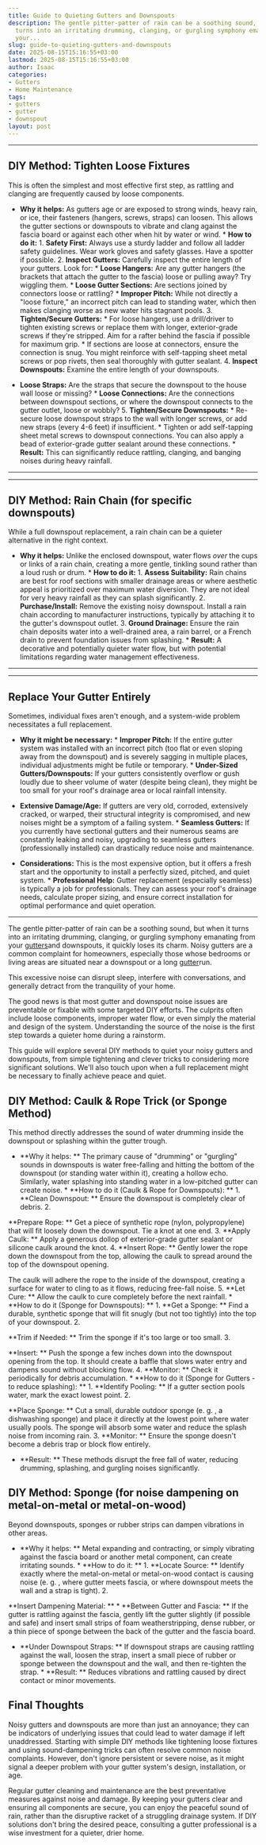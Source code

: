 ```yaml
---
title: Guide to Quieting Gutters and Downspouts
description: The gentle pitter-patter of rain can be a soothing sound, but when it
  turns into an irritating drumming, clanging, or gurgling symphony emanating from
  your...
slug: guide-to-quieting-gutters-and-downspouts
date: 2025-08-15T15:16:55+03:00
lastmod: 2025-08-15T15:16:55+03:00
author: Isaac
categories:
- Gutters
- Home Maintenance
tags:
- gutters
- gutter
- downspout
layout: post
---
```

---

## DIY Method: Tighten Loose Fixtures
This is often the simplest and most effective first step, as rattling and clanging are frequently caused by loose components.

* **Why it helps:** As gutters age or are exposed to strong winds, heavy rain, or ice, their fasteners (hangers, screws, straps) can loosen. This allows the gutter sections or downspouts to vibrate and clang against the fascia board or against each other when hit by water or wind. * **How to do it:** 1. **Safety First:** Always use a sturdy ladder and follow all ladder safety guidelines. Wear work gloves and safety glasses. Have a spotter if possible. 2.
**Inspect Gutters:** Carefully inspect the entire length of your gutters. Look for: * **Loose Hangers:** Are any gutter hangers (the brackets that attach the gutter to the fascia) loose or pulling away? Try wiggling them. * **Loose Gutter Sections:** Are sections joined by connectors loose or rattling? * **Improper Pitch:** While not directly a "loose fixture," an incorrect pitch can lead to standing water, which then makes clanging worse as new water hits stagnant pools. 3.
**Tighten/Secure Gutters:** * For loose hangers, use a drill/driver to tighten existing screws or replace them with longer, exterior-grade screws if they're stripped. Aim for a rafter behind the fascia if possible for maximum grip. * If sections are loose at connectors, ensure the connection is snug. You might reinforce with self-tapping sheet metal screws or pop rivets, then seal thoroughly with gutter sealant. 4. **Inspect Downspouts:** Examine the entire length of your downspouts.

* **Loose Straps:** Are the straps that secure the downspout to the house wall loose or missing? * **Loose Connections:** Are the connections between downspout sections, or where the downspout connects to the gutter outlet, loose or wobbly? 5. **Tighten/Secure Downspouts:** * Re-secure loose downspout straps to the wall with longer screws, or add new straps (every 4-6 feet) if insufficient. * Tighten or add self-tapping sheet metal screws to downspout connections.
You can also apply a bead of exterior-grade gutter sealant around these connections. * **Result:** This can significantly reduce rattling, clanging, and banging noises during heavy rainfall.
---
---

## DIY Method: Rain Chain (for specific downspouts)
While a full downspout replacement, a rain chain can be a quieter alternative in the right context.

* **Why it helps:** Unlike the enclosed downspout, water flows *over* the cups or links of a rain chain, creating a more gentle, tinkling sound rather than a loud rush or drum. * **How to do it:** 1. **Assess Suitability:** Rain chains are best for roof sections with smaller drainage areas or where aesthetic appeal is prioritized over maximum water diversion. They are not ideal for very heavy rainfall as they can splash significantly. 2.
**Purchase/Install:** Remove the existing noisy downspout. Install a rain chain according to manufacturer instructions, typically by attaching it to the gutter's downspout outlet. 3. **Ground Drainage:** Ensure the rain chain deposits water into a well-drained area, a rain barrel, or a French drain to prevent foundation issues from splashing. * **Result:** A decorative and potentially quieter water flow, but with potential limitations regarding water management effectiveness.
---
---

## Replace Your Gutter Entirely
Sometimes, individual fixes aren't enough, and a system-wide problem necessitates a full replacement.

* **Why it might be necessary:** * **Improper Pitch:** If the entire gutter system was installed with an incorrect pitch (too flat or even sloping away from the downspout) and is severely sagging in multiple places, individual adjustments might be futile or temporary. * **Under-Sized Gutters/Downspouts:** If your gutters consistently overflow or gush loudly due to sheer volume of water (despite being clean), they might be too small for your roof's drainage area or local rainfall intensity.

* **Extensive Damage/Age:** If gutters are very old, corroded, extensively cracked, or warped, their structural integrity is compromised, and new noises might be a symptom of a failing system. * **Seamless Gutters:** If you currently have sectional gutters and their numerous seams are constantly leaking and noisy, upgrading to seamless gutters (professionally installed) can drastically reduce noise and maintenance.

* **Considerations:** This is the most expensive option, but it offers a fresh start and the opportunity to install a perfectly sized, pitched, and quiet system. * **Professional Help:** Gutter replacement (especially seamless) is typically a job for professionals. They can assess your roof's drainage needs, calculate proper sizing, and ensure correct installation for optimal performance and quiet operation.
---

The gentle pitter-patter of rain can be a soothing sound, but when it turns into an irritating drumming, clanging, or gurgling symphony emanating from your [gutters](https://pestpolicy.com/all-american-gutters-reviews/)and downspouts, it quickly loses its charm. Noisy gutters are a common complaint for homeowners, especially those whose bedrooms or living areas are situated near a downspout or a long [gutter](https://pestpolicy.com/are-gutters-necessary/)run.

This excessive noise can disrupt sleep, interfere with conversations, and generally detract from the tranquility of your home.

The good news is that most gutter and downspout noise issues are preventable or fixable with some targeted DIY efforts. The culprits often include loose components, improper water flow, or even simply the material and design of the system. Understanding the source of the noise is the first step towards a quieter home during a rainstorm.

This guide will explore several DIY methods to quiet your noisy gutters and downspouts, from simple tightening and clever tricks to considering more significant solutions. We'll also touch upon when a full replacement might be necessary to finally achieve peace and quiet.

##  DIY Method: Caulk & Rope Trick (or Sponge Method)

This method directly addresses the sound of water drumming inside the downspout or splashing within the gutter trough.

* **Why it helps: ** The primary cause of "drumming" or "gurgling" sounds in downspouts is water free-falling and hitting the bottom of the downspout (or standing water within it), creating a hollow echo. Similarly, water splashing into standing water in a low-pitched gutter can create noise. * **How to do it (Caulk & Rope for Downspouts): ** 1. **Clean Downspout: ** Ensure the downspout is completely clear of debris. 2.

**Prepare Rope: ** Get a piece of synthetic rope (nylon, polypropylene) that will fit loosely down the downspout. Tie a knot at one end. 3. **Apply Caulk: ** Apply a generous dollop of exterior-grade gutter sealant or silicone caulk around the knot. 4. **Insert Rope: ** Gently lower the rope down the downspout from the top, allowing the caulk to spread around the top of the downspout opening.

The caulk will adhere the rope to the inside of the downspout, creating a surface for water to cling to as it flows, reducing free-fall noise. 5. **Let Cure: ** Allow the caulk to cure completely before the next rainfall. * **How to do it (Sponge for Downspouts): ** 1. **Get a Sponge: ** Find a durable, synthetic sponge that will fit snugly (but not too tightly) into the top of your downspout. 2.

**Trim if Needed: ** Trim the sponge if it's too large or too small. 3.

**Insert: ** Push the sponge a few inches down into the downspout opening from the top. It should create a baffle that slows water entry and dampens sound without blocking flow. 4. **Monitor: ** Check it periodically for debris accumulation. * **How to do it (Sponge for Gutters - to reduce splashing): ** 1. **Identify Pooling: ** If a gutter section pools water, mark the exact lowest point. 2.

**Place Sponge: ** Cut a small, durable outdoor sponge (e. g. , a dishwashing sponge) and place it directly at the lowest point where water usually pools. The sponge will absorb some water and reduce the splash noise from incoming rain. 3. **Monitor: ** Ensure the sponge doesn't become a debris trap or block flow entirely.

* **Result: ** These methods disrupt the free fall of water, reducing drumming, splashing, and gurgling noises significantly.

##  DIY Method: Sponge (for noise dampening on metal-on-metal or metal-on-wood)

Beyond downspouts, sponges or rubber strips can dampen vibrations in other areas.

* **Why it helps: ** Metal expanding and contracting, or simply vibrating against the fascia board or another metal component, can create irritating sounds. * **How to do it: ** 1. **Locate Source: ** Identify exactly where the metal-on-metal or metal-on-wood contact is causing noise (e. g. , where gutter meets fascia, or where downspout meets the wall and a strap is tight). 2.

**Insert Dampening Material: ** * **Between Gutter and Fascia: ** If the gutter is rattling against the fascia, gently lift the gutter slightly (if possible and safe) and insert small strips of foam weatherstripping, dense rubber, or a thin piece of sponge between the back of the gutter and the fascia board.

* **Under Downspout Straps: ** If downspout straps are causing rattling against the wall, loosen the strap, insert a small piece of rubber or sponge between the downspout and the wall, and then re-tighten the strap. * **Result: ** Reduces vibrations and rattling caused by direct contact or minor movements.

##  Final Thoughts

Noisy gutters and downspouts are more than just an annoyance; they can be indicators of underlying issues that could lead to water damage if left unaddressed. Starting with simple DIY methods like tightening loose fixtures and using sound-dampening tricks can often resolve common noise complaints. However, don't ignore persistent or severe noise, as it might signal a deeper problem with your gutter system's design, installation, or age.

Regular gutter cleaning and maintenance are the best preventative measures against noise and damage. By keeping your gutters clear and ensuring all components are secure, you can enjoy the peaceful sound of rain, rather than the disruptive racket of a struggling drainage system. If DIY solutions don't bring the desired peace, consulting a gutter professional is a wise investment for a quieter, drier home.
